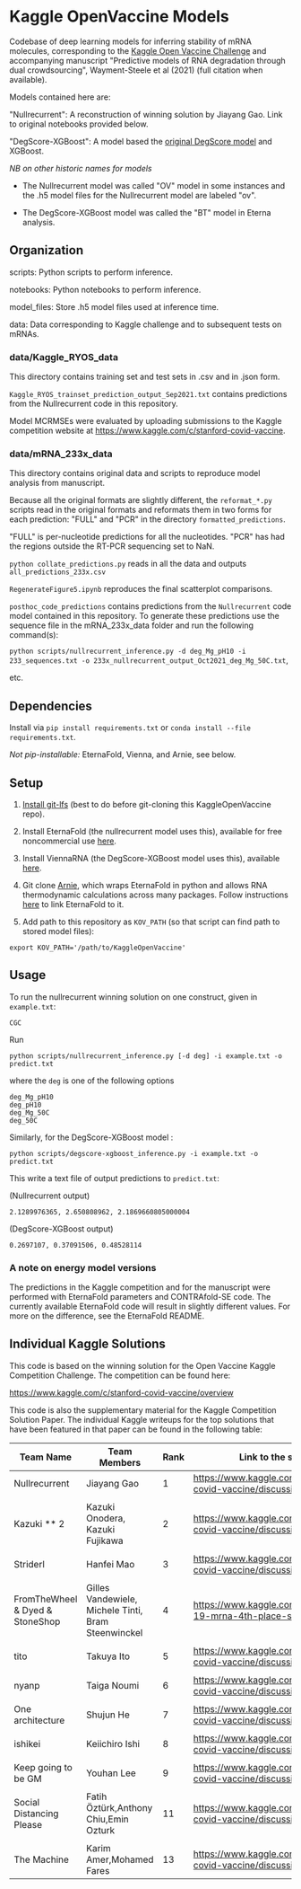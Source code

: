 # Kaggle OpenVaccine Models

Codebase of deep learning models for inferring stability of mRNA molecules, corresponding to the [Kaggle Open Vaccine Challenge](https://www.kaggle.com/c/stanford-covid-vaccine) and accompanying manuscript "Predictive models of RNA degradation through dual crowdsourcing", Wayment-Steele et al (2021) (full citation when available).

Models contained here are:

"Nullrecurrent": A reconstruction of winning solution by Jiayang Gao. Link to original notebooks provided below.

"DegScore-XGBoost": A model based the [original DegScore model](https://github.com/eternagame/DegScore) and XGBoost.


_NB on other historic names for models_

- The Nullrecurrent model was called "OV" model in some instances and the .h5 model files for the Nullrecurrent model are labeled "ov".

- The DegScore-XGBoost model was called the "BT" model in Eterna analysis.



## Organization

scripts: Python scripts to perform inference.

notebooks: Python notebooks to perform inference.

model_files: Store .h5 model files used at inference time.

data: Data corresponding to Kaggle challenge and to subsequent tests on mRNAs.

### data/Kaggle_RYOS_data

This directory contains training set and test sets in .csv and in .json form.

`Kaggle_RYOS_trainset_prediction_output_Sep2021.txt` contains predictions from the Nullrecurrent code in this repository.

Model MCRMSEs were evaluated by uploading submissions to the Kaggle competition website at https://www.kaggle.com/c/stanford-covid-vaccine.

### data/mRNA_233x_data

This directory contains original data and scripts to reproduce model analysis from manuscript.

Because all the original formats are slightly different, the `reformat_*.py` scripts read in the original formats and reformats them in two forms for each prediction: "FULL" and "PCR" in the directory `formatted_predictions`.

"FULL" is per-nucleotide predictions for all the nucleotides. "PCR" has had the regions outside the RT-PCR sequencing set to NaN.

`python collate_predictions.py` reads in all the data and outputs `all_predictions_233x.csv`

`RegenerateFigure5.ipynb` reproduces the final scatterplot comparisons.

`posthoc_code_predictions` contains predictions from the `Nullrecurrent` code model contained in this repository. To generate these predictions use the sequence file in the mRNA_233x_data folder and run the following command(s):

`python scripts/nullrecurrent_inference.py -d deg_Mg_pH10 -i 233_sequences.txt -o 233x_nullrecurrent_output_Oct2021_deg_Mg_50C.txt`,

etc.


## Dependencies

Install via `pip install requirements.txt` or `conda install --file requirements.txt`.

*Not pip-installable:* EternaFold, Vienna, and Arnie, see below.

## Setup

1. [Install git-lfs](https://git-lfs.github.com/) (best to do before git-cloning this KaggleOpenVaccine repo).

2. Install EternaFold (the nullrecurrent model uses this), available for free noncommercial use [here](https://www.eternagame.org/about/software).

3. Install ViennaRNA (the DegScore-XGBoost model uses this), available [here](https://www.tbi.univie.ac.at/RNA/).

4. Git clone [Arnie](https://github.com/DasLab/arnie), which wraps EternaFold in python and allows RNA thermodynamic calculations across many packages. Follow instructions [here](https://github.com/DasLab/arnie/blob/master/docs/setup_doc.md) to link EternaFold to it.

5. Add path to this repository as `KOV_PATH` (so that script can find path to stored model files):

```
export KOV_PATH='/path/to/KaggleOpenVaccine'
```

## Usage

To run the nullrecurrent winning solution on one construct, given in `example.txt`:

```
CGC
```

Run

```
python scripts/nullrecurrent_inference.py [-d deg] -i example.txt -o predict.txt
```

where the ```deg``` is one of the following options

```
deg_Mg_pH10
deg_pH10
deg_Mg_50C
deg_50C

```


Similarly, for the DegScore-XGBoost model :

```
python scripts/degscore-xgboost_inference.py -i example.txt -o predict.txt
```

This write a text file of output predictions to `predict.txt`:

(Nullrecurrent output)
```
2.1289976365, 2.650808962, 2.1869660805000004
```

(DegScore-XGBoost output)
```
0.2697107, 0.37091506, 0.48528114
```

### A note on energy model versions

The predictions in the Kaggle competition and for the manuscript were performed with EternaFold parameters and CONTRAfold-SE code. The currently available EternaFold code will result in slightly different values. For more on the difference, see the EternaFold README.

## Individual Kaggle Solutions

This code is based on the winning solution for the Open Vaccine Kaggle Competition Challenge. The competition can be found here:

https://www.kaggle.com/c/stanford-covid-vaccine/overview

This code is also the supplementary material for the Kaggle Competition Solution Paper. The individual Kaggle writeups for the top solutions that have been featured in that paper can be found in the following table:


| Team Name                       |  Team Members  | Rank  | Link to the solution                                            |
|---------------------------------|-----------------|-------|-----------------------------------------------------------------|
|Nullrecurrent                    | Jiayang Gao     |   1   |https://www.kaggle.com/c/stanford-covid-vaccine/discussion/189620|
|                                 |                 |       |                                                                 |
|Kazuki ** 2                      |Kazuki Onodera, Kazuki Fujikawa    |   2   |https://www.kaggle.com/c/stanford-covid-vaccine/discussion/189709| 
|                                 |                 |       |                                                                 |
|Striderl                         |Hanfei Mao       |   3   |https://www.kaggle.com/c/stanford-covid-vaccine/discussion/189574|
|                                 |                 |       |                                                                 |
|FromTheWheel & Dyed & StoneShop  |Gilles Vandewiele, Michele Tinti, Bram Steenwinckel|   4   |https://www.kaggle.com/group16/covid-19-mrna-4th-place-solution  |
|                                 |                 |       |                                                                 |
|tito                             |Takuya Ito       |   5   |https://www.kaggle.com/c/stanford-covid-vaccine/discussion/189691|
|                                 |                 |       |                                                                 |
|nyanp                            |Taiga Noumi      |   6   |https://www.kaggle.com/c/stanford-covid-vaccine/discussion/189241|
|                                 |                 |       |                                                                 |
|One architecture                 |Shujun He        |   7   |https://www.kaggle.com/c/stanford-covid-vaccine/discussion/189564|
|                                 |                 |       |                                                                 |
|ishikei                          |Keiichiro Ishi   |   8   |https://www.kaggle.com/c/stanford-covid-vaccine/discussion/190314|
|                                 |                 |       |                                                                 |
|Keep going to be GM              |Youhan Lee       |   9   |https://www.kaggle.com/c/stanford-covid-vaccine/discussion/189845|
|                                 |                 |       |                                                                 |
|Social Distancing Please         |Fatih Öztürk,Anthony Chiu,Emin Ozturk |   11  |https://www.kaggle.com/c/stanford-covid-vaccine/discussion/189571|
|                                 |                 |       |                                                                 |
|The Machine                      |Karim Amer,Mohamed Fares       |   13  |https://www.kaggle.com/c/stanford-covid-vaccine/discussion/189585|





